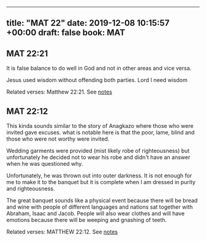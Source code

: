 
---
title: "MAT 22"
date: 2019-12-08 10:15:57 +00:00
draft: false
book: MAT
---

## MAT 22:21

It is false balance to do well in God and not in other areas and vice versa. 

Jesus used wisdom without offending both parties. Lord I need wisdom

Related verses: Matthew 22:21. See [notes](https://my.bible.com/notes/3314709440037118492)


## MAT 22:12

This kinda sounds similar to the story of Anagkazo where those who were invited gave excuses. what is notable here is that the poor, lame, blind and those who were not worthy were invited.

Wedding garments were provided (mist likely robe of righteousness) but unfortunately he decided not to wear his robe and didn't have an answer when he was questioned why.

Unfortunately, he was thrown out into outer darkness. It is not enough for me to make it to the banquet but it is complete when I am dressed in purity and righteousness.


The great banquet sounds like a physical event because there will be bread and wine with people of different languages and nations sat together with Abraham, Isaac and Jacob. People will also wear clothes and will have emotions because there will be weeping and gnashing of teeth.

Related verses: MATTHEW 22:12. See [notes](https://my.bible.com/notes/3221952378924950349)

